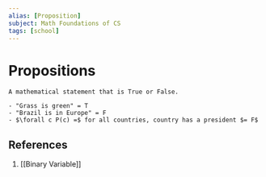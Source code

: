 ```yaml
---
alias: [Proposition]
subject: Math Foundations of CS
tags: [school]
---
```

# Propositions


```ad-note
A mathematical statement that is True or False.
```

```ad-example
- "Grass is green" = T
- "Brazil is in Europe" = F
- $\forall c P(c) =$ for all countries, country has a president $= F$
```
## References
1. [[Binary Variable]]